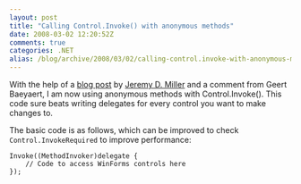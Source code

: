 ```yaml
---
layout: post
title: "Calling Control.Invoke() with anonymous methods"
date: 2008-03-02 12:20:52Z
comments: true
categories: .NET
alias: /blog/archive/2008/03/02/calling-control.invoke-with-anonymous-methods.aspx
---
```


With the help of a [blog post][1] by [Jeremy D. Miller][2] and a comment from Geert Baeyaert, I am now using anonymous methods
with Control.Invoke(). This code sure beats writing delegates for every control you want to make changes to.

The basic code is as follows, which can be improved to check `Control.InvokeRequired` to improve performance:

    Invoke((MethodInvoker)delegate {
        // Code to access WinForms controls here
    });

[1]: http://codebetter.com/blogs/jeremy.miller/archive/2006/11/05/Using-Anonymous-Methods-with-Control.Invoke_28002900_.aspx
[2]: http://codebetter.com/blogs/jeremy.miller/default.aspx
